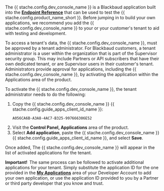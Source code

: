 <div class="row">
  <div class="col-md-12" style="text-align: left;">
<p style="text-align: left;">The {{ stache.config.dev_console_name }} is a Blackbaud application built into the <strong><a href="{{ stache.config.portal_endpoints }}" target="_blank">Endpoint Reference</a></strong> that can be used to test the {{ stache.config.product_name_short }}. Before jumping in to build your own applications, we recommend you add the {{ stache.config.dev_console_name }} to your or your customer's tenant to aid with testing and development. </p>

<p style="text-align: left;">To access a tenant's data, the {{ stache.config.dev_console_name }}, must be approved by a tenant administrator. For Blackbaud customers, a tenant administrator is a user within the organization that is part of the Supervisor security group. This may include Partners or API subscribers that have their own dedicated tenant, or are Supervisor users in their customer's tenant. Administrators provide approval for applications, including the {{ stache.config.dev_console_name }}, by activating the application within the Applications area of the product.</p>

<p style="text-align: left;">To activate the {{ stache.config.dev_console_name }}, the tenant administrator needs to do the following:</p>

<ol>
<li>Copy the {{ stache.config.dev_console_name }} {{ stache.config.guide_apps_client_id_name }}:<pre><code>A056CA6B-A3A8-4AC7-B325-997666306E52</code></pre></li>

<li>Visit the <strong>Control Panel, Applications</strong> area of the product.</li>

<li>Select <strong>Add application</strong>, paste the {{ stache.config.dev_console_name }}  {{ stache.config.guide_apps_client_id_name }}, and select <strong>Save</strong>.</li>
</ol>

<p style="text-align: left;">Once added, The {{ stache.config.dev_console_name }} will appear in the list of activated applications for the tenant.</p>

<p class="alert alert-warning"><strong>Important!&nbsp;&nbsp;</strong>The same process can be followed to activate additional applications for your tenant. Simply substitute the application ID for the one provided in the <a href="{{ stache.config.developer_app_management_url }}" target= "_blank"><strong>My Applications</strong></a> area of your Developer Account to add your own application, or use the application ID provided to you by a Partner or third party developer that you know and trust. </p>
</div></div>